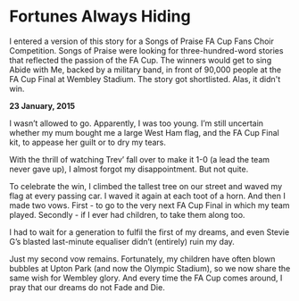 # Fortunes Always Hiding

I entered a version of this story for a Songs of Praise FA Cup Fans Choir Competition. Songs of Praise were looking for three-hundred-word stories that reflected the passion of the FA Cup. The winners would get to sing Abide with Me, backed by a military band, in front of 90,000 people at the FA Cup Final at Wembley Stadium. The story got shortlisted. Alas, it didn't win.

**23 January, 2015**

I wasn’t allowed to go. Apparently, I was too young. I’m still uncertain whether my mum bought me a large West Ham flag, and the FA Cup Final kit, to appease her guilt or to dry my tears.

With the thrill of watching Trev’ fall over to make it 1-0 (a lead the team never gave up), I almost forgot my disappointment. But not quite.

To celebrate the win, I climbed the tallest tree on our street and waved my flag at every passing car. I waved it again at each toot of a horn. And then I made two vows. First - to go to the very next FA Cup Final in which my team played. Secondly - if I ever had children, to take them along too.

I had to wait for a generation to fulfil the first of my dreams, and even Stevie G’s blasted last-minute equaliser didn’t (entirely) ruin my day.

Just my second vow remains. Fortunately, my children have often blown bubbles at Upton Park (and now the Olympic Stadium), so we now share the same wish for Wembley glory. And every time the FA Cup comes around, I pray that our dreams do not Fade and Die.

&nbsp;